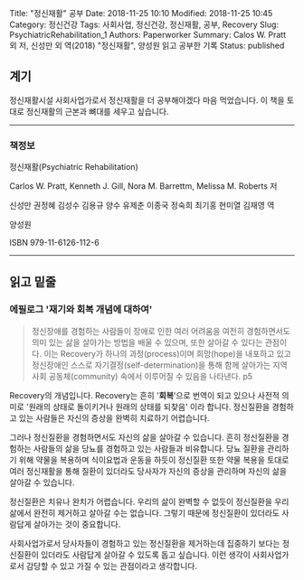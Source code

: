 Title: "정신재활" 공부 
Date: 2018-11-25 10:10
Modified: 2018-11-25 10:45
Category: 정신건강
Tags: 사회사업, 정신건강, 정신재활, 공부, Recovery
Slug: PsychiatricRehabilitation_1
Authors: Paperworker
Summary: Calos W. Pratt 외 저, 신성만 외 역(2018) "정신재활", 양성원 읽고 공부한 기록
Status: published

## 계기
정신재활시설 사회사업가로서 정신재활을 더 공부해야겠다 마음 먹었습니다. 이 책을 토대로 정신재활의 근본과 뼈대를 세우고 싶습니다.

---

### 책정보

정신재활(Psychiatric Rehabilitation)

Carlos W. Pratt, Kenneth J. Gill, Nora M. Barrettm, Melissa M. Roberts 저 

신성만 권정혜 김성수 김용규 양수 유제춘 이종국 정숙희 최기홍 현미열 김재영 역

양성원

ISBN 979-11-6126-112-6

---

## 읽고 밑줄

### 에필로그 '재기와 회복 개념에 대하여'

>정신장애를 경험하는 사람들이 장애로 인한 여러 어려움을 여전히 경험하면서도 의미 있는 삶을 살아가는 방법을 배울 수 있으며, 또한 살아갈 수 있다는 관점이다. 이는 Recovery가 하나의 과정(process)이며 희망(hope)을 내포하고 있고 정신장애인 스스로 자기결정(self-determination)을 통해 함께 살아가는 지역사회 공동체(community) 속에서 이루어질 수 있음을 나타낸다. p5

Recovery의 개념입니다. Recovery는 흔히 '**회복**'으로 번역이 되고 있으나 사전적 의미로 '원래의 상태로 돌이키거나 원래의 상태를 되찾음' 이라 합니다. 정신질환을 경험하고 있는 사람들은 자신의 증상을 완벽히 치료하기 어렵습니다.

그러나 정신질환을 경험하면서도 자신의 삶을 살아갈 수 있습니다. 흔히 정신질환을 경험하는 사람들의 삶을 당뇨를 경험하고 있는 사람들과 비유합니다. 당뇨 질환을 관리하기 위해 약물을 복용하며 식이요법과 운동을 하듯이 정신질환 또한 약물 복용을 토대로 여러 정신재활을 통해 질환이 있더라도 당사자가 자신의 증상을 관리하며 자신의 삶을 살아갈 수 있습니다.

정신질환은 치유나 완치가 어렵습니다. 우리의 삶이 완벽할 수 없듯이 정신질환을 우리 삶에서 완전히 제거하고 살아갈 수는 없습니다. 그렇기 때문에 정신질환이 있더라도 사람답게 살아가는 것이 중요합니다.

사회사업가로서 당사자들이 경험하고 있는 정신질환을 제거하는데 집중하기 보다는 정신질환이 있더라도 사람답게 살아갈 수 있도록 돕고 싶습니다. 이런 생각이 사회사업가로서 감당할 수 있고 가질 수 있는 관점이라고 생각합니다.
